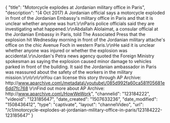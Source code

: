 {
    "title": "Motorcycle explodes at Jordanian military office in Paris",
    "description": "(4 Oct 2017) A Jordanian official says a motorcycle exploded in front of the Jordanian Embassy's military office in Paris and that it is unclear whether anyone was hurt.\r\nParis police officials said they are investigating what happened.\r\nAbdallah Alolaimat, a consular official at the Jordanian Embassy in Paris, told The Associated Press that the explosion hit Wednesday morning in front of the Jordanian military attache's office on the chic Avenue Foch in western Paris.\r\nHe said it is unclear whether anyone was injured or whether the explosion was accidental.\r\nJordan's Petra news agency quoted the Foreign Ministry spokesman as saying the explosion caused minor damage to vehicles parked in front of the building. It said the Jordanian ambassador in Paris was reassured about the safety of the workers in the military mission.\r\n\r\n\r\nYou can license this story through AP Archive: http:\/\/www.aparchive.com\/metadata\/youtube\/085d992fa60ca581f05681e6dd7fc768 \r\nFind out more about AP Archive: http:\/\/www.aparchive.com\/HowWeWork",
    "channelid": "123184222",
    "videoid": "123185647",
    "date_created": "1507633236",
    "date_modified": "1508436412",
    "type": "captivate",
    "layout": "channelVideo",
    "url": "\/c1\/motorcycle-explodes-at-jordanian-military-office-in-paris\/123184222-123185647"
}